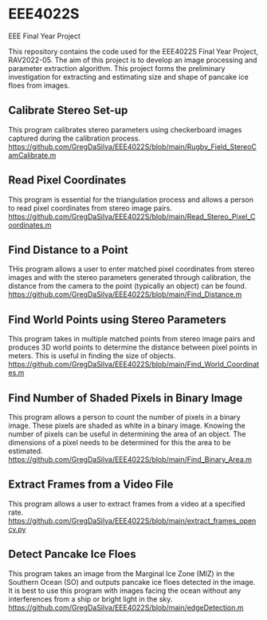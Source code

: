 # EEE4022S
EEE Final Year Project

This repository contains the code used for the EEE4022S Final Year Project, RAV2022-05. 
The aim of this project is to develop an image processing and parameter extraction algorithm. 
This project forms the preliminary investigation for extracting and estimating size and shape of pancake ice floes from images.

## Calibrate Stereo Set-up
This program calibrates stereo parameters using checkerboard images captured during the calibration process.\
https://github.com/GregDaSilva/EEE4022S/blob/main/Rugby_Field_StereoCamCalibrate.m

## Read Pixel Coordinates
This program is essential for the triangulation process and allows a person to read pixel coordinates from stereo image pairs.\
https://github.com/GregDaSilva/EEE4022S/blob/main/Read_Stereo_Pixel_Coordinates.m

## Find Distance to a Point
THis program allows a user to enter matched pixel coordinates from stereo images and with the stereo parameters generated through calibration, the distance from the camera to the point (typically an object) can be found.\
https://github.com/GregDaSilva/EEE4022S/blob/main/Find_Distance.m

## Find World Points using Stereo Parameters
This program takes in multiple matched points from stereo image pairs and produces 3D world points to determine the distance between pixel points in meters. 
This is useful in finding the size of objects.\
https://github.com/GregDaSilva/EEE4022S/blob/main/Find_World_Coordinates.m

## Find Number of Shaded Pixels in Binary Image
This program allows a person to count the number of pixels in a binary image. 
These pixels are shaded as white in a binary image. Knowing the number of pixels can be useful in determining the area of an object. 
The dimensions of a pixel needs to be determined for this the area to be estimated.\
https://github.com/GregDaSilva/EEE4022S/blob/main/Find_Binary_Area.m

## Extract Frames from a Video File
This program allows a user to extract frames from a video at a specified rate.\
https://github.com/GregDaSilva/EEE4022S/blob/main/extract_frames_opencv.py

## Detect Pancake Ice Floes
This program takes an image from the Marginal Ice Zone (MIZ) in the Southern Ocean (SO) and outputs pancake ice floes detected in the image. 
It is best to use this program with images facing the ocean without any interferences from a ship or bright light in the sky.\
https://github.com/GregDaSilva/EEE4022S/blob/main/edgeDetection.m 
